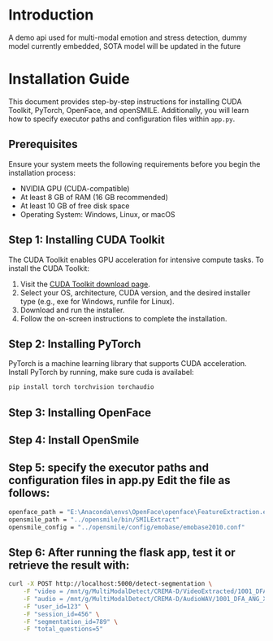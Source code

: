 # Introduction
A demo api used for multi-modal emotion and stress detection, dummy model currently embedded, SOTA model will be updated in the future


# Installation Guide

This document provides step-by-step instructions for installing CUDA Toolkit, PyTorch, OpenFace, and openSMILE. Additionally, you will learn how to specify executor paths and configuration files within `app.py`.

## Prerequisites

Ensure your system meets the following requirements before you begin the installation process:

- NVIDIA GPU (CUDA-compatible)
- At least 8 GB of RAM (16 GB recommended)
- At least 10 GB of free disk space
- Operating System: Windows, Linux, or macOS

## Step 1: Installing CUDA Toolkit

The CUDA Toolkit enables GPU acceleration for intensive compute tasks. To install the CUDA Toolkit:

1. Visit the [CUDA Toolkit download page](https://developer.nvidia.com/cuda-downloads).
2. Select your OS, architecture, CUDA version, and the desired installer type (e.g., exe for Windows, runfile for Linux).
3. Download and run the installer.
4. Follow the on-screen instructions to complete the installation.

## Step 2: Installing PyTorch

PyTorch is a machine learning library that supports CUDA acceleration. Install PyTorch by running, make sure cuda is availabel:

```bash
pip install torch torchvision torchaudio
```
## Step 3: Installing OpenFace
## Step 4: Install OpenSmile
## Step 5: specify the executor paths and configuration files in app.py Edit the file as follows:

```bash
openface_path = "E:\Anaconda\envs\OpenFace\openface\FeatureExtraction.exe"
opensmile_path = "../opensmile/bin/SMILExtract" 
opensmile_config = "../opensmile/config/emobase/emobase2010.conf"
```
## Step 6: After running the flask app, test it or retrieve the result with:
```bash
curl -X POST http://localhost:5000/detect-segmentation \
    -F "video = /mnt/g/MultiModalDetect/CREMA-D/VideoExtracted/1001_DFA_ANG_XX/1001_DFA_ANG_XX.csv" \
    -F "audio = /mnt/g/MultiModalDetect/CREMA-D/AudioWAV/1001_DFA_ANG_XX.wav" \
    -F "user_id=123" \
    -F "session_id=456" \
    -F "segmentation_id=789" \
    -F "total_questions=5"
```

